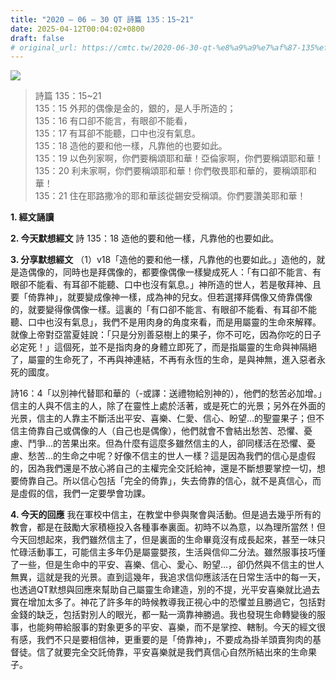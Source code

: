 ```yaml
---
title: "2020 – 06 – 30 QT 詩篇 135：15~21"
date: 2025-04-12T00:04:02+0800
draft: false
# original_url: https://cmtc.tw/2020-06-30-qt-%e8%a9%a9%e7%af%87-135%ef%bc%9a1521
---
```


![](/images/qt.jpg)
> 詩篇 135：15\~21  
> 135：15 外邦的偶像是金的，銀的，是人手所造的；  
> 135：16 有口卻不能言，有眼卻不能看，  
> 135：17 有耳卻不能聽，口中也沒有氣息。  
> 135：18 造他的要和他一樣，凡靠他的也要如此。  
> 135：19 以色列家啊，你們要稱頌耶和華！亞倫家啊，你們要稱頌耶和華！  
> 135：20 利未家啊，你們要稱頌耶和華！你們敬畏耶和華的，要稱頌耶和華！  
> 135：21 住在耶路撒冷的耶和華該從錫安受稱頌。你們要讚美耶和華！

**1. 經文誦讀**

**2.  今天默想經文**
詩 135：18 造他的要和他一樣，凡靠他的也要如此。

**3. 分享默想經文**
（1）v18「造他的要和他一樣，凡靠他的也要如此。」造他的，就是造偶像的，同時也是拜偶像的，都要像偶像一樣變成死人：「有口卻不能言、有眼卻不能看、有耳卻不能聽、口中也沒有氣息。」神所造的世人，若是敬拜神、且要「倚靠神」，就要變成像神一樣，成為神的兒女。但若選擇拜偶像又倚靠偶像的，就要變得像偶像一樣。這裏的「有口卻不能言、有眼卻不能看、有耳卻不能聽、口中也沒有氣息」，我們不是用肉身的角度來看，而是用屬靈的生命來解釋。就像上帝對亞當夏娃說：「只是分別善惡樹上的果子，你不可吃，因為你吃的日子必定死！」這個死，並不是指肉身的身體立即死了，而是指屬靈的生命與神隔絕了，屬靈的生命死了，不再與神連結，不再有永恆的生命，是與神無，進入惡者永死的國度。

詩16：4「以別神代替耶和華的（-或譯：送禮物給別神的），他們的愁苦必加增。」信主的人與不信主的人，除了在靈性上處於活著，或是死亡的光景；另外在外面的光景，信主的人靠主不斷活出平安、喜樂、仁愛、信心、盼望…的聖靈果子；但不信主倚靠自己或偶像的人（自己也是偶像），他們就會不會結出愁苦、恐懼、憂慮、鬥爭…的苦果出來。但為什麼有這麼多雖然信主的人，卻同樣活在恐懼、憂慮、愁苦…的生命之中呢？好像不信主的世人一樣？這是因為我們的信心是虛假的，因為我們還是不放心將自己的主權完全交託給神，還是不斷想要掌控一切，想要倚靠自己。所以信心包括「完全的倚靠」，失去倚靠的信心，就不是真信心，而是虛假的信，我們一定要學會功課。

**4. 今天的回應**
我在軍校中信主，在教堂中參與聚會與活動。但是過去幾乎所有的教會，都是在鼓勵大家積極投入各種事奉裏面。初時不以為意，以為理所當然！但今天回想起來，我們雖然信主了，但是裏面的生命畢竟沒有成長起來，甚至一味只忙碌活動事工，可能信主多年仍是屬靈嬰孩，生活與信仰二分法。雖然服事技巧懂了一些，但是生命中的平安、喜樂、信心、愛心、盼望…，卻仍然與不信主的世人無異，這就是我的光景。直到這幾年，我追求信仰應該活在日常生活中的每一天，也透過QT默想與回應來幫助自己屬靈生命建造，別的不提，光平安喜樂就比過去實在增加太多了。神花了許多年的時候教導我正視心中的恐懼並且勝過它，包括對金錢的缺乏，包括對別人的眼光，都一點一滴靠神勝過。我也發現生命轉變後的服事，也能夠帶給服事的對象更多的平安、喜樂，而不是掌控、轄制。今天的經文很有感，我們不只是要相信神，更重要的是「倚靠神」，不要成為掛羊頭賣狗肉的基督徒。信了就要完全交託倚靠，平安喜樂就是我們真信心自然所結出來的生命果子。
